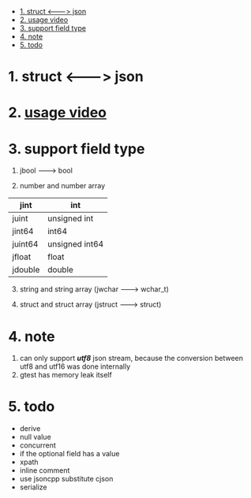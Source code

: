 - [1. struct <---> json](#1-struct-----json)
- [2. usage video](#2-usage-video)
- [3. support field type](#3-support-field-type)
- [4. note](#4-note)
- [5. todo](#5-todo)

# 1. struct <---> json

# 2. [usage video](https://github.com/maoxingda/json_struct/tree/master/doc)

# 3. support field type
1. jbool ---> bool

2. number and number array  

  | jint                               | int            |
  | ---------------------------------- | -------------- |
  | juint                              | unsigned int   |
  | jint64                             | int64          |
  | juint64                            | unsigned int64 |
  | jfloat                             | float          |
  | jdouble                            | double         |

3. string and string array (jwchar  ---> wchar_t)

4. struct and struct array (jstruct ---> struct)

# 4. note
1. can only support ***utf8*** json stream, because the conversion between utf8 and utf16 was done internally
2. gtest has memory leak itself

# 5. todo
* derive
* null value
* concurrent
* if the optional field has a value
* xpath
* inline comment
* use jsoncpp substitute cjson
* serialize
